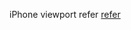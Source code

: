 iPhone viewport refer [refer](https://experienceleague.adobe.com/ko/docs/target/using/experiences/vec/mobile-viewports)